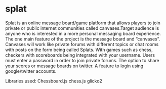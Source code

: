 # splat
Splat is an online message board/game platform that allows players to join private or public internet communities called canvases.Target audience is anyone who is interested in a more personal messaging board experience. The one main feature of the project is the message board and “canvases”. Canvases will work like private forums with different topics or chat rooms with posts on the form being called Splats. With games such as chess, checkers with scoreboards being integrated with your username. Users must enter a password in order to join private forums. The option to share your scores or message boards on twitter. A feature to login using google/twitter accounts.

Libraries used:
Chessboard.js
chess.js
glicko2
